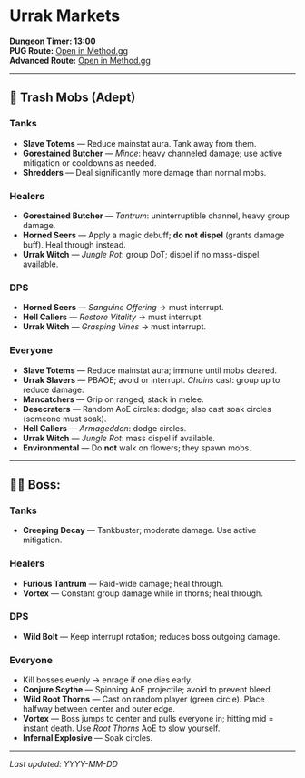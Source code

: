 # Urrak Markets

**Dungeon Timer: 13:00**  
**PUG Route:** [Open in Method.gg](https://www.method.gg/fellowship/route-planner/urrak-markets#eJx9VMtugzAQ/BefqYQJ71tCpeZCW5XmUKHIsghVaBBUtkkPVf+9BEKpozHX2dfseNbf5JPEeU52KXvqlOiaphQsYc6dTaxbcDWAmeKqKtJSHteFagWzp9SdEPyU1fw8JLsD/PjMtrx+T3lTcFUcx97UGPINzS6T91aOa/64PrSilIpXTXnYdFOYrtAqkTYn5eJUKnnJRskeAv0FSrZ5d8NcG42AZNzr3B7etqJfNStHksGUrcMRahLC9w2XZI4C41JRCEf7LoY9aCNn3kszIhTBgfwd+NSOC1EPy7VaNNPMRq/yZvLYhOGyRyMoycjl/oUlXa0qqVL+0YqES6W748ZKoQGPsMAUykOh56kP0QCiIUSNh2daZ8mTnvkjgXcM/eFBAYZzusql/0UOlCZYNg6FD+xrO88TIKNguvwkZZtWytevqpHsTUg+9Kd9hRZZV80U2e8tciAx+S9tn34mMf35BSPH8oQ=)  
**Advanced Route:** [Open in Method.gg](www.method.gg/fellowship/route-planner/urrak-markets#eJx9VNFugjAU/Zc+a0JbCsrbxpL5wraM+EQIabATp4GlFF+W/fsAFURPfT3ntj339J77S35IkCRkHWVrreU+knqvTJ2FGZ07ZNbh743RTVkq3YICgR4CGQJ5D8ZGml0eqbp4yk2lM+dS2iuID/LYF7voBqiqq0xnyd1rUC1fwCsciHKIQmWugM1R3Bz1LfjCgi/hm9gOdvbj5TOLZJlLkxc94Z/K72CGYX6BWxXNtjBKH3elGm1BjGNlBHzEw5I8Nn5p70Eot+r6+6fuWExb4rtP6t8+spU8fE0oamU8cRaESGE/BkMEp0rAqRLDnLxWWtVGtm5unpupYBvLBnpV6ZaJ1c37UxjGxYdifRcOu4f/gbkWXMxhcCmOPtRHocVjvCYojP4YrdsNSC0Ex7IZTCODm5BBWxlsnA3RCZuD2dUmkt+VDmVtHmxauM94pzBNZ2RDAnLdVFt6JAH9+wd8ZvM/)

---

## 🧹 Trash Mobs (Adept)

### Tanks
- **Slave Totems** — Reduce mainstat aura. Tank away from them.  
- **Gorestained Butcher** — *Mince*: heavy channeled damage; use active mitigation or cooldowns as needed.  
- **Shredders** — Deal significantly more damage than normal mobs.

### Healers
- **Gorestained Butcher** — *Tantrum*: uninterruptible channel, heavy group damage.  
- **Horned Seers** — Apply a magic debuff; **do not dispel** (grants damage buff). Heal through instead.  
- **Urrak Witch** — *Jungle Rot*: group DoT; dispel if no mass-dispel available.

### DPS
- **Horned Seers** — *Sanguine Offering* → must interrupt.  
- **Hell Callers** — *Restore Vitality* → must interrupt.  
- **Urrak Witch** — *Grasping Vines* → must interrupt.

### Everyone
- **Slave Totems** — Reduce mainstat aura; immune until mobs cleared.  
- **Urrak Slavers** — PBAOE; avoid or interrupt. *Chains* cast: group up to reduce damage.  
- **Mancatchers** — Grip on ranged; stack in melee.  
- **Desecraters** — Random AoE circles: dodge; also cast soak circles (someone must soak).  
- **Hell Callers** — *Armageddon*: dodge circles.  
- **Urrak Witch** — *Jungle Rot*: mass dispel if available.  
- **Environmental** — Do **not** walk on flowers; they spawn mobs.

---

## 🧑‍💼 Boss: <Boss Name>

### Tanks
- **Creeping Decay** — Tankbuster; moderate damage. Use active mitigation.

### Healers
- **Furious Tantrum** — Raid-wide damage; heal through.  
- **Vortex** — Constant group damage while in thorns; heal through.

### DPS
- **Wild Bolt** — Keep interrupt rotation; reduces boss outgoing damage.

### Everyone
- Kill bosses evenly → enrage if one dies early.  
- **Conjure Scythe** — Spinning AoE projectile; avoid to prevent bleed.  
- **Wild Root Thorns** — Cast on random player (green circle). Place halfway between center and outer edge.  
- **Vortex** — Boss jumps to center and pulls everyone in; hitting mid = instant death. Use *Root Thorns* AoE to slow yourself.  
- **Infernal Explosive** — Soak circles.

---

*Last updated: YYYY-MM-DD*
